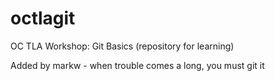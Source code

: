 # octlagit
OC TLA Workshop: Git Basics (repository for learning)

Added by markw - when trouble comes a long, you must git it
